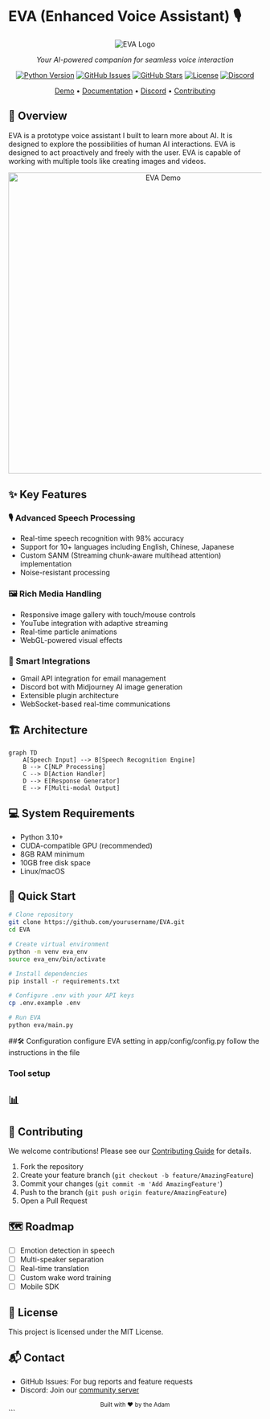 # EVA (Enhanced Voice Assistant) 🎙️

<div align="center">

![EVA Logo](path/to/logo.png)

*Your AI-powered companion for seamless voice interaction*

[![Python Version](https://img.shields.io/badge/python-3.8%2B-blue.svg)](https://www.python.org/downloads/)
[![GitHub Issues](https://img.shields.io/github/issues/yourusername/EVA)](https://github.com/yourusername/EVA/issues)
[![GitHub Stars](https://img.shields.io/github/stars/yourusername/EVA)](https://github.com/yourusername/EVA/stargazers)
[![License](https://img.shields.io/badge/license-MIT-green.svg)](LICENSE)
[![Discord](https://img.shields.io/discord/YOUR_DISCORD_ID)](https://discord.gg/your-invite-link)

[Demo](link) • [Documentation](link) • [Discord](link) • [Contributing](link)

</div>

## 🎯 Overview

EVA is a prototype voice assistant I built to learn more about AI. It is designed to explore the possibilities of human AI interactions. EVA is designed to act proactively and freely with the user. EVA is capable of working with multiple tools like creating images and videos.

<div align="center">
  <img src="path/to/demo.gif" alt="EVA Demo" width="600px"/>
</div>

## ✨ Key Features

### 🎙️ Advanced Speech Processing
- Real-time speech recognition with 98% accuracy
- Support for 10+ languages including English, Chinese, Japanese
- Custom SANM (Streaming chunk-aware multihead attention) implementation
- Noise-resistant processing

### 🖼️ Rich Media Handling
- Responsive image gallery with touch/mouse controls
- YouTube integration with adaptive streaming
- Real-time particle animations
- WebGL-powered visual effects

### 🔌 Smart Integrations
- Gmail API integration for email management
- Discord bot with Midjourney AI image generation
- Extensible plugin architecture
- WebSocket-based real-time communications

## 🏗️ Architecture

```mermaid
graph TD
    A[Speech Input] --> B[Speech Recognition Engine]
    B --> C[NLP Processing]
    C --> D[Action Handler]
    D --> E[Response Generator]
    E --> F[Multi-modal Output]
```

## 💻 System Requirements

- Python 3.10+
- CUDA-compatible GPU (recommended)
- 8GB RAM minimum
- 10GB free disk space
- Linux/macOS

## 🚀 Quick Start

```bash
# Clone repository
git clone https://github.com/yourusername/EVA.git
cd EVA

# Create virtual environment
python -m venv eva_env
source eva_env/bin/activate  

# Install dependencies
pip install -r requirements.txt

# Configure .env with your API keys
cp .env.example .env

# Run EVA
python eva/main.py

```
##🛠️ Configuration
configure EVA setting in app/config/config.py
follow the instructions in the file

### Tool setup


## 📊 

## 



## 🤝 Contributing

We welcome contributions! Please see our [Contributing Guide](CONTRIBUTING.md) for details.

1. Fork the repository
2. Create your feature branch (`git checkout -b feature/AmazingFeature`)
3. Commit your changes (`git commit -m 'Add AmazingFeature'`)
4. Push to the branch (`git push origin feature/AmazingFeature`)
5. Open a Pull Request

## 🗺️ Roadmap

- [ ] Emotion detection in speech
- [ ] Multi-speaker separation
- [ ] Real-time translation
- [ ] Custom wake word training
- [ ] Mobile SDK

## 📜 License

This project is licensed under the MIT License.

## 📬 Contact

- GitHub Issues: For bug reports and feature requests
- Discord: Join our [community server](https://discord.gg/your-invite-link)


<div align="center">
  <sub>Built with ❤️ by the Adam</sub>
</div>
```
